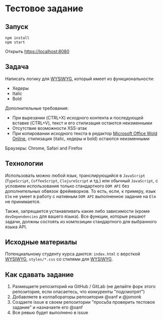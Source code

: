 # Тестовое задание

## Запуск

```
npm install
npm start
```
Открыть [https://localhost:8080](http://localhost:8080)

## Задача

Написать логику для [WYSIWYG](https://ru.wikipedia.org/wiki/WYSIWYG), который имеет из функциональности:

- Хедеры
- Italic
- Bold

Дополнительные требования:

- При вырезании (CTRL+X) исходного контента и последующей вставке (CTRL+V), текст и его стилизация остаются неизменными
- Отсутствие возможности XSS-атак
- При копировании исходного текста в редактор [Microsoft Office Wold Online](https://office.live.com/), стилизация (italic, хедеры и bold) остаются неизменными

Браузеры: Chrome, Safari and Firefox

## Технологии

Использовать можно любой язык, транслирующийся в `JavaScript` (`TypeScript`, `CoffeeScript`, `ClojureScript` и тд.) или обычный `JavaScript`, с условием использования только стандартного `DOM API` без дополнительных обвязок фреймворков. То есть,  если, к примеру, язык `Elm` не умеет в работу с нативным `DOM API`  выполненное задание на `Elm` не принимается. 

Также, запрещается устанавливать какие либо зависимости (кроме `devDependencies` для вашего языка). Все функции, которые решают задачи, должны состоять из композиции стандартного для выбранного языка API.

## Исходные материалы

Потенциальному студенту курса даются: `index.html` с версткой [WYSIWYG](https://ru.wikipedia.org/wiki/WYSIWYG), `styles/*.css` со стилями для [WYSIWYG](https://ru.wikipedia.org/wiki/WYSIWYG).

## Как сдавать задание

1. Размещаете репозиторий на GitHub / GitLab (не делайте форк этого репозитория, если опасаетесь, что конкуренты "подсмотрят")
2. Добавляете в коллабораторы репозитория @xanf и @jsmonk
3. Создаете issue в своем репозитории "просьба проверить тестовое задание" и назначаете его @xanf
4. Все ревью будет выполнено в issue
